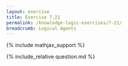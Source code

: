 ```yaml
---
layout: exercise
title: Exercise 7.21
permalink: /knowledge-logic-exercises/7-21/
breadcrumb: Logical Agents
---
```


{% include mathjax_support %}

<div><i class="arrow-up" data-chapter="knowledge-logic-exercises" data-exercise="ex_21" data-rating="0"></i></div>
{% include_relative question.md %}
